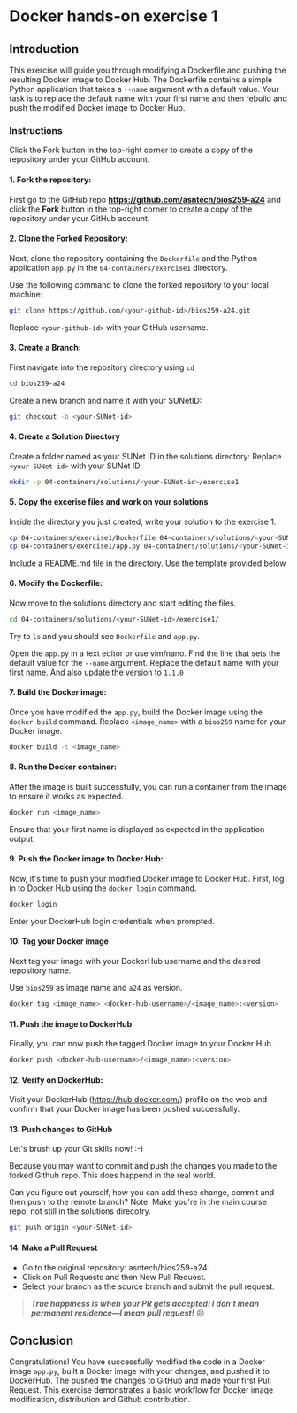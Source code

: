 # Docker hands-on exercise 1

## Introduction

This exercise will guide you through modifying a Dockerfile and pushing the resulting Docker image to Docker Hub. The Dockerfile contains a simple Python application that takes a ``--name`` argument with a default value. Your task is to replace the default name with your first name and then rebuild and push the modified Docker image to Docker Hub.

### Instructions
Click the Fork button in the top-right corner to create a copy of the repository under your GitHub account.

#### 1. **Fork the repository**:
First go to the GitHub repo **https://github.com/asntech/bios259-a24** and click the **Fork** button in the top-right corner to create a copy of the repository under your GitHub account.

#### 2. **Clone the Forked Repository**: 
Next, clone the repository containing the `Dockerfile` and the Python application `app.py` in the `04-containers/exercise1` directory.

Use the following command to clone the forked repository to your local machine:
    
```bash
git clone https://github.com/<your-github-id>/bios259-a24.git   
```

Replace `<your-github-id>` with your GitHub username.


#### 3. **Create a Branch**:

First navigate into the repository directory using `cd`

```bash
cd bios259-a24
```
Create a new branch and name it with your SUNetID:
```bash
git checkout -b <your-SUNet-id>
```

#### 4. Create a Solution Directory
Create a folder named as your SUNet ID in the solutions directory:
Replace `<your-SUNet-id>` with your SUNet ID.

```bash
mkdir -p 04-containers/solutions/<your-SUNet-id>/exercise1
```

#### 5. Copy the excerise files and work on your solutions
Inside the directory you just created, write your solution to the exercise 1.

```bash
cp 04-containers/exercise1/Dockerfile 04-containers/solutions/<your-SUNet-id>/exercise1/
cp 04-containers/exercise1/app.py 04-containers/solutions/<your-SUNet-id>/exercise1/
```
Include a README.md file in the directory. Use the template provided below


#### 6. **Modify the Dockerfile**:

Now move to the solutions directory and start editing the files.

```bash
cd 04-containers/solutions/<your-SUNet-id>/exercise1/
```
Try to `ls` and you should see `Dockerfile` and `app.py`.

Open the `app.py` in a text editor or use vim/nano. Find the line that sets the default value for the `--name` argument. Replace the default name with your first name. And also update the version to `1.1.0`


#### 7. **Build the Docker image**:
Once you have modified the `app.py`, build the Docker image using the `docker build` command. Replace `<image_name>` with a `bios259` name for your Docker image.

```bash
docker build -t <image_name> .
```

#### 8. **Run the Docker container**:
After the image is built successfully, you can run a container from the image to ensure it works as expected.

```bash
docker run <image_name>
```
Ensure that your first name is displayed as expected in the application output.

#### 9. **Push the Docker image to Docker Hub**:

Now, it's time to push your modified Docker image to Docker Hub. First, log in to Docker Hub using the `docker login` command.

```bash
docker login
```

Enter your DockerHub login credentials when prompted.

#### 10. Tag your Docker image
Next tag your image with your DockerHub username and the desired repository name.

Use `bios259` as image name and `a24` as version.

```bash
docker tag <image_name> <docker-hub-username>/<image_name>:<version>
```

#### 11. Push the image to DockerHub
Finally, you can now push the tagged Docker image to your Docker Hub.

```bash
docker push <docker-hub-username>/<image_name>:<version>
```

#### 12. Verify on DockerHub:
Visit your DockerHub (https://hub.docker.com/) profile on the web and confirm that your Docker image has been pushed successfully.

#### 13. Push changes to GitHub
Let's brush up your Git skills now! :-)

Because you may want to commit and push the changes you made to the forked Github repo. This does happend in the real world.

Can you figure out yourself, how you can add these change, commit and then push to the remote branch?
Note: Make you're in the main course repo, not still in the solutions direcotry.

```bash
git push origin <your-SUNet-id>
```

#### 14. Make a Pull Request
- Go to the original repository: asntech/bios259-a24.
- Click on Pull Requests and then New Pull Request. 
- Select your branch as the source branch and submit the pull request.

> ***True happiness is when your PR gets accepted! I don't mean permanent residence—I mean pull request!*** 😄

## Conclusion

Congratulations! You have successfully modified the code in a Docker image `app.py`, built a Docker image with your changes, and pushed it to DockerHub. The pushed the changes to GitHub and made your first Pull Request. This exercise demonstrates a basic workflow for Docker image modification, distribution and Github contribution.
